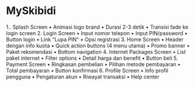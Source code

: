 # MySkibidi

1.. Splash Screen
• Animasi logo brand
• Durasi 2-3 detik
• Transisi fade ke login screen
2. Login Screen
• Input nomor telepon
• Input PIN/password
• Button login
• Link "Lupa PIN"
• Opsi registrasi
3. Home Screen
• Header dengan info kuota
• Quick action buttons (4 menu utama)
• Promo banner
• Paket rekomendasi
• Bottom navigation
4. Internet Packages Screen
• List paket internet
• Filter options
• Detail harga dan benefit
• Button beli
5. Payment Screen
• Ringkasan pembelian
• Pilihan metode pembayaran
• Total pembayaran
• Button konfirmasi
6. Profile Screen
• Info profil pengguna
• Pengaturan akun
• Riwayat transaksi
• Help center
